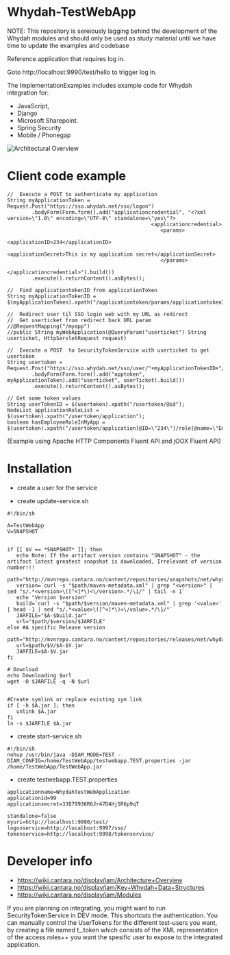 Whydah-TestWebApp
=================


NOTE: This repository is sereiously lagging behind the development of the Whydah modules and should only be used as study material until we have time to update the examples and codebase



Reference application that requires log in.

Goto http://localhost:9990/test/hello to trigger log in.


The ImplementationExamples includes example code for Whydah integration for:
* JavaScript,
* Django
* Microsoft Sharepoint.
* Spring Security
* Mobile / Phonegap

![Architectural Overview](https://raw2.github.com/altran/Whydah-SSOLoginWebApp/master/Whydah%20infrastructure.png)

Client code example
===================
```
//  Execute a POST to authenticate my application
String myApplicationToken = Request.Post("https://sso.whydah.net/sso/logon")
        .bodyForm(Form.form().add("applicationcredential", "<?xml version=\"1.0\" encoding=\"UTF-8\" standalone=\"yes\"?>
                                               <applicationcredential>
                                                  <params>
                                                      <applicationID>234</applicationID>
                                                      <applicationSecret>This is my application secret</applicationSecret>
                                                  </params>
                                               </applicationcredential>").build())
        .execute().returnContent().asBytes();

//  Find applicationtokenID from applicationToken
String myApplicationTokenID = $(myApplicationToken).xpath("/applicationtoken/params/applicationtokenID[1]");

//  Redirect user til SSO login web with my URL as redirect
//  Get userticket from redirect back URL param
//@RequestMapping("/myapp")
//public String myWebApplication(@QueryParam("userticket") String userticket, HttpServletRequest request)

//  Execute a POST  to SecurityTokenService with userticket to get usertoken
String usertoken = Request.Post("https://sso.whydah.net/sso/user/"+myApplicationTokenID+"/get_usertoken_by_userticket/")
        .bodyForm(Form.form().add("apptoken", myApplicationToken).add("userticket", userTicket).build())
        .execute().returnContent().asBytes();

// Get some token values
String userTokenID = $(usertoken).xpath("/usertoken/@id");
NodeList applicationRoleList = $(usertoken).xpath("/usertoken/application");
boolean hasEmployeeRoleInMyApp = $(usertoken).xpath("/usertoken/application[@ID=\"234\"]/role[@name=\"Employee\"");
```
(Example using Apache HTTP Components Fluent API and jOOX Fluent API)


Installation
============



* create a user for the service

* create update-service.sh
```
#!/bin/sh

A=TestWebApp
V=SNAPSHOT


if [[ $V == *SNAPSHOT* ]]; then
   echo Note: If the artifact version contains "SNAPSHOT" - the artifact latest greatest snapshot is downloaded, Irrelevant of version number!!!
   path="http://mvnrepo.cantara.no/content/repositories/snapshots/net/whydah/sso/web/$A"
   version=`curl -s "$path/maven-metadata.xml" | grep "<version>" | sed "s/.*<version>\([^<]*\)<\/version>.*/\1/" | tail -n 1`
   echo "Version $version"
   build=`curl -s "$path/$version/maven-metadata.xml" | grep '<value>' | head -1 | sed "s/.*<value>\([^<]*\)<\/value>.*/\1/"`
   JARFILE="$A-$build.jar"
   url="$path/$version/$JARFILE"
else #A specific Release version
   path="http://mvnrepo.cantara.no/content/repositories/releases/net/whydah/sso/web/$A"
   url=$path/$V/$A-$V.jar
   JARFILE=$A-$V.jar
fi

# Download
echo Downloading $url
wget -O $JARFILE -q -N $url


#Create symlink or replace existing sym link
if [ -h $A.jar ]; then
   unlink $A.jar
fi
ln -s $JARFILE $A.jar
```


* create start-service.sh
```
#!/bin/sh
nohup /usr/bin/java -DIAM_MODE=TEST -DIAM_CONFIG=/home/TestWebApp/testwebapp.TEST.properties -jar /home/TestWebApp/TestWebApp.jar
```


* create testwebapp.TEST.properties
```
applicationname=WhydahTestWebApplication
applicationid=99
applicationsecret=33879936R6Jr47D4Hj5R6p9qT

standalone=false
myuri=http://localhost:9990/test/
logonservice=http://localhost:9997/sso/
tokenservice=http://localhost:9998/tokenservice/
```



Developer info
==============

* https://wiki.cantara.no/display/iam/Architecture+Overview
* https://wiki.cantara.no/display/iam/Key+Whydah+Data+Structures
* https://wiki.cantara.no/display/iam/Modules

If you are planning on integrating, you might want to run SecurityTokenService in DEV mode. This shortcuts the authentication.
You can manually control the UserTokens for the different test-users you want, by creating a file named t_<username>.token which
consists of the XML representation of the access roles++ you want the spesific user to expose to the integrated application.
